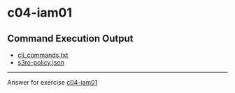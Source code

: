 # c04-iam01

## Command Execution Output
- [cli_commands.txt](cli_commands.txt)
- [s3ro-policy.json](s3ro-policy.json)


<!-- Don't change anything below this point-->
<!-- Before commiting, remove both commented lines--> 
***
Answer for exercise [c04-iam01](https://github.com/devopsacademyau/academy/blob/4d3701fa0791064e8a5b737acae52c992faaa07e/classes/04class/exercises/c04-iam01/README.md)


